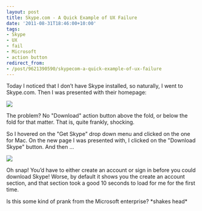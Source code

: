 ```yaml
---
layout: post
title: Skype.com - A Quick Example of UX Failure
date: '2011-08-31T18:46:00+10:00'
tags:
- Skype
- UX
- fail
- Microsoft
- action button
redirect_from:
- /post/9621390590/skypecom-a-quick-example-of-ux-failure
---
```

Today I noticed that I don’t have Skype installed, so naturally, I went to Skype.com. Then I was presented with their homepage:

![](/img/posts/old/tumblr_lqsaqvMauJ1qalr27.png)

The problem? No "Download" action button above the fold, or below the fold for that matter. That is, quite frankly, shocking.


So I hovered on the "Get Skype" drop down menu and clicked on the one for Mac. On the new page I was presented with, I clicked on the "Download Skype" button. And then …

![](/img/posts/old/tumblr_lqsatrI5XY1qalr27.png)

Oh snap! You’d have to either create an account or sign in before you could download Skype! Worse, by default it shows you the create an account section, and that section took a good 10 seconds to load for me for the first time.

Is this some kind of prank from the Microsoft enterprise? \*shakes head\*

